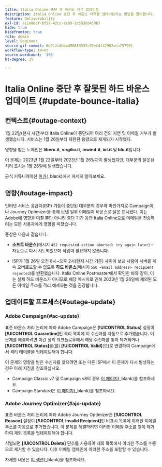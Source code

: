 ```yaml
---
title: Italia Online 중단 후 바운스 자격 업데이트
description: Italia Online 중단 후 바운스 자격을 업데이트하는 방법을 알아봅니다.
feature: Deliverability
exl-id: a11e88cf-bf37-42cc-9c09-1d58360459b7
hide: true
hidefromtoc: true
role: Admin
level: Beginner
source-git-commit: 6b312cdbba496818337c97ec4f42962aea757901
workflow-type: tm+mt
source-wordcount: '395'
ht-degree: 3%

---
```


# Italia Online 중단 후 잘못된 하드 바운스 업데이트 {#update-bounce-italia}

## 컨텍스트{#outage-context}

1월 22일(현지 시간)부터 Italia Online이 중단되어 여러 건의 지연 및 이메일 거부가 발생했습니다. 서비스는 1월 26일부터 제한된 용량으로 재개되기 시작했다.

영향을 받는 도메인은 **libero.it**, **virgilio.it**, **inwind.it**, **iol.it** 및 **blu.it**&#x200B;입니다.

이 문제는 2023년 1월 22일부터 2023년 1월 26일까지 발생했지만, 대부분의 잘못된 격리 조치는 1월 26일에 발생했습니다.

공식 커뮤니케이션 [여기](https://tecnologia.libero.it/avviato-il-ritorno-online-di-libero-mail-e-virgilio-mail-66832){_blank}에서 자세히 알아보세요.


## 영향{#outage-impact}

인터넷 서비스 공급자(ISP) 가동이 중단된 대부분의 경우와 마찬가지로 Campaign이나 Journey Optimizer을 통해 보낸 일부 이메일이 바운스로 잘못 표시됐다. 이는 Adobe에 영향을 미칠 뿐만 아니라 중단 기간 동안 Italia Online으로 이메일을 전송하려는 모든 사용자에게 영향을 미쳤습니다.

증상은 다음과 같습니다.

* **소프트 바운스**(메시지 `452 requested action aborted: try again later`) - 자동으로 다시 시도되었으며 작업이 필요하지 않습니다.

* ISP가 1월 26일 오전 8시~오후 2시(현지 시간 기준) 사이에 보낸 사람이 서버를 계속 오버로드할 수 없도록 **하드 바운스**(메시지 `550 <email address> recipient rejected`)를 반환했습니다. Italia Online Postmaster에서 확인한 바와 같이, 이는 실제 하드 바운스가 아니므로 해당 메시지로 인해 2023년 1월 26일에 제외된 모든 이메일 주소를 격리 해제하는 것을 권장합니다.

## 업데이트할 프로세스{#outage-update}

### Adobe Campaign{#ac-update}

표준 바운스 처리 논리에 따라 Adobe Campaign은 **[!UICONTROL Status]** 설정이 **[!UICONTROL Quarantine]**&#x200B;인 격리 목록에 이 수신자를 자동으로 추가했습니다. 이 문제를 해결하려면 야간 정리 워크플로우에서 해당 수신자를 찾아 제거하거나 **[!UICONTROL Status]**&#x200B;을(를) **[!UICONTROL Valid]**(으)로 변경하여 Campaign에서 격리 테이블을 업데이트해야 합니다.

이 문제의 영향을 받은 수신자를 찾으려면 또는 다른 ISP에서 이 문제가 다시 발생하는 경우 아래 지침을 참조하십시오.

* Campaign Classic v7 및 Campaign v8의 경우 [이 페이지](https://experienceleague.adobe.com/docs/campaign-classic/using/sending-messages/monitoring-deliveries/understanding-quarantine-management.html?lang=ko#unquarantine-bulk){_blank}를 참조하세요.
* Campaign Standard은 [이 페이지](https://experienceleague.adobe.com/docs/campaign-standard/using/testing-and-sending/monitoring-messages/understanding-quarantine-management.html?lang=ko#unquarantine-bulk){_blank}를 참조하세요.

### Adobe Journey Optimizer{#ajo-update}

표준 바운스 처리 논리에 따라 Adobe Journey Optimizer은 **[!UICONTROL Reason]** 설정이 **[!UICONTROL Invalid Recipient]**&#x200B;인 비표시 목록에 이러한 이메일 주소를 자동으로 추가했습니다. 이 문제를 해결하려면 이러한 이메일 주소를 찾아 제거하여 제외 목록을 업데이트해야 합니다.

식별되면 **[!UICONTROL Delete]** 단추를 사용하여 제외 목록에서 이러한 주소를 수동으로 제거할 수 있습니다. 이후 이메일 캠페인에 이러한 주소를 포함할 수 있습니다.

자세한 내용은 [이 섹션](https://experienceleague.adobe.com/docs/journey-optimizer/using/configuration/monitor-reputation/manage-suppression-list.html?lang=ko#remove-from-suppression-list){_blank}을 참조하세요.

